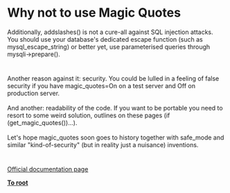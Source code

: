 # Why not to use Magic Quotes



Additionally, addslashes() is not a cure-all against SQL injection attacks. You should use your database&apos;s dedicated escape function (such as mysql_escape_string) or better yet, use parameterised queries through mysqli-&gt;prepare().  

#

Another reason against it: security. You could be lulled in a feeling of false security if you have magic_quotes=On on a test server and Off on production server. <br><br>And another: readability of the code. If you want to be portable you need to resort to some weird solution, outlines on these pages (if (get_magic_quotes())...).<br><br>Let&apos;s hope magic_quotes soon goes to history together with safe_mode and similar "kind-of-security" (but in reality just a nuisance) inventions.  

#

[Official documentation page](https://www.php.net/manual/en/security.magicquotes.whynot.php)

**[To root](/README.md)**